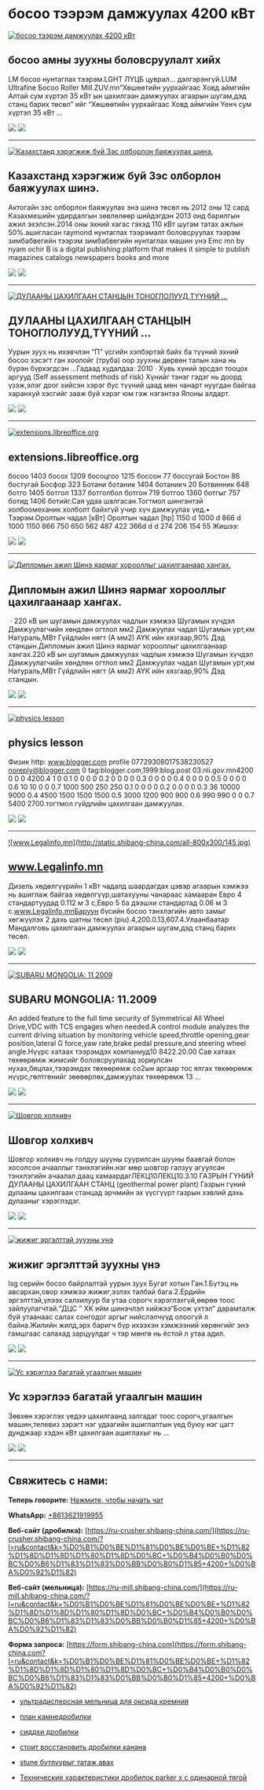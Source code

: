 # босоо тээрэм дамжуулах 4200 кВт

<a href="https://swt.shibang-china.com/?l=ru&img&k=%D0%B1%D0%BE%D1%81%D0%BE%D0%BE+%D1%82%D1%8D%D1%8D%D1%80%D1%8D%D0%BC+%D0%B4%D0%B0%D0%BC%D0%B6%D1%83%D1%83%D0%BB%D0%B0%D1%85+4200+%D0%BA%D0%92%D1%82" target="_blank">![босоо тээрэм дамжуулах 4200 кВт](http://static.shibang-china.com/all-800x300/78.jpg)</a>

## босоо амны зуухны боловсруулалт хийх
LM босоо нунтаглах тээрэм.LGHT ЛҮЦБ цуврал… дэлгэрэнгүй.LUM Ultrafine Босоо Roller Mill.ZUV.mn“Хөшөөтийн уурхайгаас Ховд аймгийн Алтай сум хүртэл 35 кВт ын цахилгаан дамжуулах агаарын шугам,дэд станц барих төсөл” ийг “Хөшөөтийн уурхайгаас Ховд аймгийн Үенч сум хүртэл 35 кВт …


<a href="https://whatsapp.shibangsoft.com/WhatsApp.php" target="_blank" title="WhatsApp">![](http://static.shibang-china.com/icon/whatsapp.png)</a> <a href="https://swt.shibang-china.com/?l=ru&icon&k=%D0%B1%D0%BE%D1%81%D0%BE%D0%BE+%D1%82%D1%8D%D1%8D%D1%80%D1%8D%D0%BC+%D0%B4%D0%B0%D0%BC%D0%B6%D1%83%D1%83%D0%BB%D0%B0%D1%85+4200+%D0%BA%D0%92%D1%82" target="_blank">![](http://static.shibang-china.com/icon/chat-ru.png)</a>

---

<a href="https://swt.shibang-china.com/?l=ru&img&k=%D0%B1%D0%BE%D1%81%D0%BE%D0%BE+%D1%82%D1%8D%D1%8D%D1%80%D1%8D%D0%BC+%D0%B4%D0%B0%D0%BC%D0%B6%D1%83%D1%83%D0%BB%D0%B0%D1%85+4200+%D0%BA%D0%92%D1%82" target="_blank">![Казахстанд хэрэгжиж буй Зэс олборлон баяжуулах шинэ.](http://static.shibang-china.com/all-800x300/426.jpg)</a>

## Казахстанд хэрэгжиж буй Зэс олборлон баяжуулах шинэ.
Актогайн зэс олборлон баяжуулах энэ шинэ төсөл нь 2012 оны 12 сард Казахмешийн удирдалгын зөвлөлөөр шийдэгдэн 2013 онд барилгын ажил эхэлсэн.2014 оны эхний хагас гэхэд 110 кВт шугам татах ажлын 50%.ашигласан raymond нунтаглах тээрэмалт боловсруулах тээрэм зимбабвегийн тээрэм зимбабвегийн нунтаглах машин үнэ Emc mn by nyam ochir B is a digital publishing platform that makes it simple to publish magazines catalogs newspapers books and more


<a href="https://whatsapp.shibangsoft.com/WhatsApp.php" target="_blank" title="WhatsApp">![](http://static.shibang-china.com/icon/whatsapp.png)</a> <a href="https://swt.shibang-china.com/?l=ru&icon&k=%D0%B1%D0%BE%D1%81%D0%BE%D0%BE+%D1%82%D1%8D%D1%8D%D1%80%D1%8D%D0%BC+%D0%B4%D0%B0%D0%BC%D0%B6%D1%83%D1%83%D0%BB%D0%B0%D1%85+4200+%D0%BA%D0%92%D1%82" target="_blank">![](http://static.shibang-china.com/icon/chat-ru.png)</a>

---

<a href="https://swt.shibang-china.com/?l=ru&img&k=%D0%B1%D0%BE%D1%81%D0%BE%D0%BE+%D1%82%D1%8D%D1%8D%D1%80%D1%8D%D0%BC+%D0%B4%D0%B0%D0%BC%D0%B6%D1%83%D1%83%D0%BB%D0%B0%D1%85+4200+%D0%BA%D0%92%D1%82" target="_blank">![ДУЛААНЫ ЦАХИЛГААН СТАНЦЫН ТОНОГЛОЛУУД,ТҮҮНИЙ …](http://static.shibang-china.com/all-800x300/1320.jpg)</a>

## ДУЛААНЫ ЦАХИЛГААН СТАНЦЫН ТОНОГЛОЛУУД,ТҮҮНИЙ …
Уурын зуух нь ихэвчлэн “П” үсгийн хэлбэртэй байх ба түүний эхний босоо хэсэгт ган хоолойг (труба) оор зуухны дөрвөн талын хана нь бүрэн бүрхэгдсэн …Гадаад худалдаа: 2010&nbsp;&#0183;&#32;Хувь хүний эрсдэл тооцох аргууд (Self assessment methods of risk) Хүнийг тэнэг гэдэг нь доорд үзэж,элэг доог хийсэн хэрэг бус түүний цаад мөн чанарт нуугдан байгаа харанхуй хэсгийг зааж буй хэрэг юм гэж нэгэнтээ Японы алдарт.


<a href="https://whatsapp.shibangsoft.com/WhatsApp.php" target="_blank" title="WhatsApp">![](http://static.shibang-china.com/icon/whatsapp.png)</a> <a href="https://swt.shibang-china.com/?l=ru&icon&k=%D0%B1%D0%BE%D1%81%D0%BE%D0%BE+%D1%82%D1%8D%D1%8D%D1%80%D1%8D%D0%BC+%D0%B4%D0%B0%D0%BC%D0%B6%D1%83%D1%83%D0%BB%D0%B0%D1%85+4200+%D0%BA%D0%92%D1%82" target="_blank">![](http://static.shibang-china.com/icon/chat-ru.png)</a>

---

<a href="https://swt.shibang-china.com/?l=ru&img&k=%D0%B1%D0%BE%D1%81%D0%BE%D0%BE+%D1%82%D1%8D%D1%8D%D1%80%D1%8D%D0%BC+%D0%B4%D0%B0%D0%BC%D0%B6%D1%83%D1%83%D0%BB%D0%B0%D1%85+4200+%D0%BA%D0%92%D1%82" target="_blank">![extensions.libreoffice.org](http://static.shibang-china.com/all-800x300/1265.jpg)</a>

## extensions.libreoffice.org
босоо 1403 босох 1209 босоцгоо 1215 боссон 77 боссугай Бостон 86 бостугай Босфор 323 Ботани ботаник 1404 ботаникч 20 Ботвинник 648 ботго 1405 ботгол 1337 ботголбол ботгон 719 ботгоо 1360 ботгыг 757 ботид 1406 ботийг.Сая удаа шалгасан.Тогтмол шингэнтэй холбоомеханик холболт байхгүй учир хүч дамжуулах үед.• Тээрэм.Оролтын чадал [кВт] Оролтын чадал [hp] 1150 d 1000 d 866 d 1000 1150 866 750 650 562 487 422 366d d d 274 206 154 55 Жишээ:


<a href="https://whatsapp.shibangsoft.com/WhatsApp.php" target="_blank" title="WhatsApp">![](http://static.shibang-china.com/icon/whatsapp.png)</a> <a href="https://swt.shibang-china.com/?l=ru&icon&k=%D0%B1%D0%BE%D1%81%D0%BE%D0%BE+%D1%82%D1%8D%D1%8D%D1%80%D1%8D%D0%BC+%D0%B4%D0%B0%D0%BC%D0%B6%D1%83%D1%83%D0%BB%D0%B0%D1%85+4200+%D0%BA%D0%92%D1%82" target="_blank">![](http://static.shibang-china.com/icon/chat-ru.png)</a>

---

<a href="https://swt.shibang-china.com/?l=ru&img&k=%D0%B1%D0%BE%D1%81%D0%BE%D0%BE+%D1%82%D1%8D%D1%8D%D1%80%D1%8D%D0%BC+%D0%B4%D0%B0%D0%BC%D0%B6%D1%83%D1%83%D0%BB%D0%B0%D1%85+4200+%D0%BA%D0%92%D1%82" target="_blank">![Дипломын ажил Шинэ яармаг хорооллыг цахилгаанаар хангах.](http://static.shibang-china.com/all-800x300/1283.jpg)</a>

## Дипломын ажил Шинэ яармаг хорооллыг цахилгаанаар хангах.
&nbsp;&#0183;&#32; 220 кВ ын шугамын дамжуулах чадлын хэмжээ Шугамын хүчдэл Дамжуулагчийн хөндлөн огтлол мм2 Дамжуулах чадал Шугамын урт,км Натураль,МВт Гүйдлийн нягт (А мм2) АҮК ийн хязгаар,90% Дэд станцын.Дипломын ажил Шинэ яармаг хорооллыг цахилгаанаар хангах.220 кВ ын шугамын дамжуулах чадлын хэмжээ Шугамын хүчдэл Дамжуулагчийн хөндлөн огтлол мм2 Дамжуулах чадал Шугамын урт,км Натураль,МВт Гүйдлийн нягт (А мм2) АҮК ийн хязгаар,90% Дэд станцын.


<a href="https://whatsapp.shibangsoft.com/WhatsApp.php" target="_blank" title="WhatsApp">![](http://static.shibang-china.com/icon/whatsapp.png)</a> <a href="https://swt.shibang-china.com/?l=ru&icon&k=%D0%B1%D0%BE%D1%81%D0%BE%D0%BE+%D1%82%D1%8D%D1%8D%D1%80%D1%8D%D0%BC+%D0%B4%D0%B0%D0%BC%D0%B6%D1%83%D1%83%D0%BB%D0%B0%D1%85+4200+%D0%BA%D0%92%D1%82" target="_blank">![](http://static.shibang-china.com/icon/chat-ru.png)</a>

---

<a href="https://swt.shibang-china.com/?l=ru&img&k=%D0%B1%D0%BE%D1%81%D0%BE%D0%BE+%D1%82%D1%8D%D1%8D%D1%80%D1%8D%D0%BC+%D0%B4%D0%B0%D0%BC%D0%B6%D1%83%D1%83%D0%BB%D0%B0%D1%85+4200+%D0%BA%D0%92%D1%82" target="_blank">![physics lesson](http://static.shibang-china.com/all-800x300/730.jpg)</a>

## physics lesson
Физик http: www.blogger.com profile 07729308017538230527 noreply@blogger.com 0 tag:blogger.com,1999:blog.post 03.nli.gov.mn4200 0 0 0 4200.4 1 0 0.1 0 0 0 0 0.2 0 0 0 0 0.3 0 0 0 0 0.4 0 0 0 0 0.5 0 0 0 0 0.6 10 10 0 0 0.7 1000 500 250 250 0.1 0 0 0 0 0.2 0 0 0 0 0.3 36 10000 9000 0.4 4500 1500 1500 1500 0.5 3000 1200 900 900 0.6 990 990 0 0 0.7 5400 2700.тогтмол гүйдлийн цахилгаан дамжуулах.


<a href="https://whatsapp.shibangsoft.com/WhatsApp.php" target="_blank" title="WhatsApp">![](http://static.shibang-china.com/icon/whatsapp.png)</a> <a href="https://swt.shibang-china.com/?l=ru&icon&k=%D0%B1%D0%BE%D1%81%D0%BE%D0%BE+%D1%82%D1%8D%D1%8D%D1%80%D1%8D%D0%BC+%D0%B4%D0%B0%D0%BC%D0%B6%D1%83%D1%83%D0%BB%D0%B0%D1%85+4200+%D0%BA%D0%92%D1%82" target="_blank">![](http://static.shibang-china.com/icon/chat-ru.png)</a>

---

<a href="https://swt.shibang-china.com/?l=ru&img&k=%D0%B1%D0%BE%D1%81%D0%BE%D0%BE+%D1%82%D1%8D%D1%8D%D1%80%D1%8D%D0%BC+%D0%B4%D0%B0%D0%BC%D0%B6%D1%83%D1%83%D0%BB%D0%B0%D1%85+4200+%D0%BA%D0%92%D1%82" target="_blank">![www.Legalinfo.mn](http://static.shibang-china.com/all-800x300/145.jpg)</a>

## www.Legalinfo.mn
Дизель хөдөлгүүрийн 1 кВт чадалд шаардагдах цэвэр агаарын хэмжээ нь ашиглаж байгаа хөдөлгүүр,шатахууны чанараас хамааран Евро 4 стандартуудад 0.112 м 3 с,Евро 5 ба дээшхи стандартад 0.06 м 3 с.www.Legalinfo.mnБаруун бүсийн босоо тэнхлэгийн авто замыг хөгжүүлэх 2 дахь шатны төсөл (piu).4,200.0.13,607.4.Улаанбаатар Мандалговь цахилгаан дамжуулах агаарын шугам,дэд станц барих төсөл.


<a href="https://whatsapp.shibangsoft.com/WhatsApp.php" target="_blank" title="WhatsApp">![](http://static.shibang-china.com/icon/whatsapp.png)</a> <a href="https://swt.shibang-china.com/?l=ru&icon&k=%D0%B1%D0%BE%D1%81%D0%BE%D0%BE+%D1%82%D1%8D%D1%8D%D1%80%D1%8D%D0%BC+%D0%B4%D0%B0%D0%BC%D0%B6%D1%83%D1%83%D0%BB%D0%B0%D1%85+4200+%D0%BA%D0%92%D1%82" target="_blank">![](http://static.shibang-china.com/icon/chat-ru.png)</a>

---

<a href="https://swt.shibang-china.com/?l=ru&img&k=%D0%B1%D0%BE%D1%81%D0%BE%D0%BE+%D1%82%D1%8D%D1%8D%D1%80%D1%8D%D0%BC+%D0%B4%D0%B0%D0%BC%D0%B6%D1%83%D1%83%D0%BB%D0%B0%D1%85+4200+%D0%BA%D0%92%D1%82" target="_blank">![SUBARU MONGOLIA: 11.2009](http://static.shibang-china.com/all-800x300/1520.jpg)</a>

## SUBARU MONGOLIA: 11.2009
An added feature to the full time security of Symmetrical All Wheel Drive,VDC with TCS engages when needed.A control module analyzes the current driving situation by monitoring vehicle speed,throttle opening,gear position,lateral G force,yaw rate,brake pedal pressure,and steering wheel angle.Нүүрс хатаах тээрэмдэх компаниуд10 8422.20.00 Сав хатаах төхөөрөмж жимсийг боловсруулахад зориулсан нухах,бяцлах,тээрэмдэх төхөөрөмж co2ын аргаар тос ялгах төхөөрөмж нүүрс,гөлтгөнийг зөөвөрлөх,дамжуулах төхөөрөмж 13 …


<a href="https://whatsapp.shibangsoft.com/WhatsApp.php" target="_blank" title="WhatsApp">![](http://static.shibang-china.com/icon/whatsapp.png)</a> <a href="https://swt.shibang-china.com/?l=ru&icon&k=%D0%B1%D0%BE%D1%81%D0%BE%D0%BE+%D1%82%D1%8D%D1%8D%D1%80%D1%8D%D0%BC+%D0%B4%D0%B0%D0%BC%D0%B6%D1%83%D1%83%D0%BB%D0%B0%D1%85+4200+%D0%BA%D0%92%D1%82" target="_blank">![](http://static.shibang-china.com/icon/chat-ru.png)</a>

---

<a href="https://swt.shibang-china.com/?l=ru&img&k=%D0%B1%D0%BE%D1%81%D0%BE%D0%BE+%D1%82%D1%8D%D1%8D%D1%80%D1%8D%D0%BC+%D0%B4%D0%B0%D0%BC%D0%B6%D1%83%D1%83%D0%BB%D0%B0%D1%85+4200+%D0%BA%D0%92%D1%82" target="_blank">![Шовгор холхивч](http://static.shibang-china.com/all-800x300/94.jpg)</a>

## Шовгор холхивч
Шовгор холхивч нь голдуу шууны суурилсан шууны баавгай болон хосолсон ачааллыг тэнхлэгийн.нэг мөр шовгор галзуу агуулсан тэнхлэгийн ачаалал даац хамаардагЛЕКЦ10ЛЕКЦ10.3.10 ГАЗРЫН ГҮНИЙ ДУЛААНЫ ЦАХИЛГААН СТАНЦ (geothermal power plant) Газрын гүний дулааны цахилгаан станцад эрчмийн эх үүсгүүрт газрын хэвлий дэхь дулааныг хэрэглэдэг.


<a href="https://whatsapp.shibangsoft.com/WhatsApp.php" target="_blank" title="WhatsApp">![](http://static.shibang-china.com/icon/whatsapp.png)</a> <a href="https://swt.shibang-china.com/?l=ru&icon&k=%D0%B1%D0%BE%D1%81%D0%BE%D0%BE+%D1%82%D1%8D%D1%8D%D1%80%D1%8D%D0%BC+%D0%B4%D0%B0%D0%BC%D0%B6%D1%83%D1%83%D0%BB%D0%B0%D1%85+4200+%D0%BA%D0%92%D1%82" target="_blank">![](http://static.shibang-china.com/icon/chat-ru.png)</a>

---

<a href="https://swt.shibang-china.com/?l=ru&img&k=%D0%B1%D0%BE%D1%81%D0%BE%D0%BE+%D1%82%D1%8D%D1%8D%D1%80%D1%8D%D0%BC+%D0%B4%D0%B0%D0%BC%D0%B6%D1%83%D1%83%D0%BB%D0%B0%D1%85+4200+%D0%BA%D0%92%D1%82" target="_blank">![жижиг эргэлттэй зуухны үнэ](http://static.shibang-china.com/all-800x300/449.jpg)</a>

## жижиг эргэлттэй зуухны үнэ
lsg серийн босоо байрлалтай уурын зуух Бугат хотын Ган.1.Бүтэц нь авсархан,овор хэмжээ жижиг,эзлэх талбай бага.2.Ердийн эргэлттэй,үлээх салхилуур ба утаа сорогч хэрэглэхгүй,өөрөө тоос зайлуулагчтай.“ДЦС ” ХК ийм шинэчлэл хийжээ“Боож үхтэл” дарамталж буй утаанаас салах сонгодог аргыг нийслэлчүүд олоогүй л байна.Жилийн жилд,эрх баригч бүр ихээхэн хэмжээний хөрөнгийг энэ гамшгаас салахад зарцуулдаг ч тэр мөнгө нь ёстой л утаа адил.


<a href="https://whatsapp.shibangsoft.com/WhatsApp.php" target="_blank" title="WhatsApp">![](http://static.shibang-china.com/icon/whatsapp.png)</a> <a href="https://swt.shibang-china.com/?l=ru&icon&k=%D0%B1%D0%BE%D1%81%D0%BE%D0%BE+%D1%82%D1%8D%D1%8D%D1%80%D1%8D%D0%BC+%D0%B4%D0%B0%D0%BC%D0%B6%D1%83%D1%83%D0%BB%D0%B0%D1%85+4200+%D0%BA%D0%92%D1%82" target="_blank">![](http://static.shibang-china.com/icon/chat-ru.png)</a>

---

<a href="https://swt.shibang-china.com/?l=ru&img&k=%D0%B1%D0%BE%D1%81%D0%BE%D0%BE+%D1%82%D1%8D%D1%8D%D1%80%D1%8D%D0%BC+%D0%B4%D0%B0%D0%BC%D0%B6%D1%83%D1%83%D0%BB%D0%B0%D1%85+4200+%D0%BA%D0%92%D1%82" target="_blank">![Ус хэрэглээ багатай угаалгын машин](http://static.shibang-china.com/all-800x300/773.jpg)</a>

## Ус хэрэглээ багатай угаалгын машин
Зөвхөн хэрэглэх үедээ цахилгаанд залгадаг тоос сорогч,угаалгын машин,телевиз зэрэгт нэг удаагийн ашиглалтын үед буюу нэг цагт дунджаар хэдэн кВт цахилгаан ашиглахыг нь …

<a href="https://whatsapp.shibangsoft.com/WhatsApp.php" target="_blank" title="WhatsApp">![](http://static.shibang-china.com/icon/whatsapp.png)</a> <a href="https://swt.shibang-china.com/?l=ru&icon&k=%D0%B1%D0%BE%D1%81%D0%BE%D0%BE+%D1%82%D1%8D%D1%8D%D1%80%D1%8D%D0%BC+%D0%B4%D0%B0%D0%BC%D0%B6%D1%83%D1%83%D0%BB%D0%B0%D1%85+4200+%D0%BA%D0%92%D1%82" target="_blank">![](http://static.shibang-china.com/icon/chat-ru.png)</a>

---
## Свяжитесь с нами:

**Теперь говорите:** [Нажмите, чтобы начать чат](https://swt.shibang-china.com?l=ru&contact&k=%D0%B1%D0%BE%D1%81%D0%BE%D0%BE+%D1%82%D1%8D%D1%8D%D1%80%D1%8D%D0%BC+%D0%B4%D0%B0%D0%BC%D0%B6%D1%83%D1%83%D0%BB%D0%B0%D1%85+4200+%D0%BA%D0%92%D1%82)

**WhatsApp:**  [+8613621919955](https://whatsapp.shibangsoft.com/WhatsApp.php)

**Веб-сайт (дробилка):** [https://ru-crusher.shibang-china.com/](https://ru-crusher.shibang-china.com/?l=ru&contact&k=%D0%B1%D0%BE%D1%81%D0%BE%D0%BE+%D1%82%D1%8D%D1%8D%D1%80%D1%8D%D0%BC+%D0%B4%D0%B0%D0%BC%D0%B6%D1%83%D1%83%D0%BB%D0%B0%D1%85+4200+%D0%BA%D0%92%D1%82)

**Веб-сайт (мельница):** [https://ru-mill.shibang-china.com/](https://ru-mill.shibang-china.com/?l=ru&contact&k=%D0%B1%D0%BE%D1%81%D0%BE%D0%BE+%D1%82%D1%8D%D1%8D%D1%80%D1%8D%D0%BC+%D0%B4%D0%B0%D0%BC%D0%B6%D1%83%D1%83%D0%BB%D0%B0%D1%85+4200+%D0%BA%D0%92%D1%82)

**Форма запроса:** [https://form.shibang-china.com](https://form.shibang-china.com?l=ru&contact&k=%D0%B1%D0%BE%D1%81%D0%BE%D0%BE+%D1%82%D1%8D%D1%8D%D1%80%D1%8D%D0%BC+%D0%B4%D0%B0%D0%BC%D0%B6%D1%83%D1%83%D0%BB%D0%B0%D1%85+4200+%D0%BA%D0%92%D1%82)

* [ультрадисперсная мельница для оксида кремния](../126/%D1%83%D0%BB%D1%8C%D1%82%D1%80%D0%B0%D0%B4%D0%B8%D1%81%D0%BF%D0%B5%D1%80%D1%81%D0%BD%D0%B0%D1%8F%20%D0%BC%D0%B5%D0%BB%D1%8C%D0%BD%D0%B8%D1%86%D0%B0%20%D0%B4%D0%BB%D1%8F%20%D0%BE%D0%BA%D1%81%D0%B8%D0%B4%D0%B0%20%D0%BA%D1%80%D0%B5%D0%BC%D0%BD%D0%B8%D1%8F.md)

* [план камнедробилки](../126/%D0%BF%D0%BB%D0%B0%D0%BD%20%D0%BA%D0%B0%D0%BC%D0%BD%D0%B5%D0%B4%D1%80%D0%BE%D0%B1%D0%B8%D0%BB%D0%BA%D0%B8.md)

* [сиддхи дробилки](../130/%D1%81%D0%B8%D0%B4%D0%B4%D1%85%D0%B8%20%D0%B4%D1%80%D0%BE%D0%B1%D0%B8%D0%BB%D0%BA%D0%B8.md)

* [стоит восстановить дробилки канана](../130/%D1%81%D1%82%D0%BE%D0%B8%D1%82%20%D0%B2%D0%BE%D1%81%D1%81%D1%82%D0%B0%D0%BD%D0%BE%D0%B2%D0%B8%D1%82%D1%8C%20%D0%B4%D1%80%D0%BE%D0%B1%D0%B8%D0%BB%D0%BA%D0%B8%20%D0%BA%D0%B0%D0%BD%D0%B0%D0%BD%D0%B0.md)

* [stune бутлуурыг татаж авах](../128/stune%20%D0%B1%D1%83%D1%82%D0%BB%D1%83%D1%83%D1%80%D1%8B%D0%B3%20%D1%82%D0%B0%D1%82%D0%B0%D0%B6%20%D0%B0%D0%B2%D0%B0%D1%85.md)

* [Технические характеристики дробилок parker x с одинарной тягой](../126/%D0%A2%D0%B5%D1%85%D0%BD%D0%B8%D1%87%D0%B5%D1%81%D0%BA%D0%B8%D0%B5%20%D1%85%D0%B0%D1%80%D0%B0%D0%BA%D1%82%D0%B5%D1%80%D0%B8%D1%81%D1%82%D0%B8%D0%BA%D0%B8%20%D0%B4%D1%80%D0%BE%D0%B1%D0%B8%D0%BB%D0%BE%D0%BA%20parker%20x%20%D1%81%20%D0%BE%D0%B4%D0%B8%D0%BD%D0%B0%D1%80%D0%BD%D0%BE%D0%B9%20%D1%82%D1%8F%D0%B3%D0%BE%D0%B9.md)